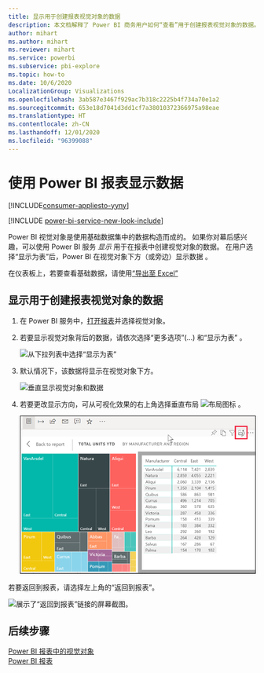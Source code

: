 ```yaml
---
title: 显示用于创建报表视觉对象的数据
description: 本文档解释了 Power BI 商务用户如何“查看”用于创建报表视觉对象的数据。
author: mihart
ms.author: mihart
ms.reviewer: mihart
ms.service: powerbi
ms.subservice: pbi-explore
ms.topic: how-to
ms.date: 10/6/2020
LocalizationGroup: Visualizations
ms.openlocfilehash: 3ab587e3467f929ac7b318c2225b4f734a70e1a2
ms.sourcegitcommit: 653e18d7041d3dd1cf7a38010372366975a98eae
ms.translationtype: HT
ms.contentlocale: zh-CN
ms.lasthandoff: 12/01/2020
ms.locfileid: "96399088"
---
```

# <a name="show-data-with-power-bi-reports"></a>使用 Power BI 报表显示数据

[!INCLUDE[consumer-appliesto-yyny](../includes/consumer-appliesto-yyny.md)]

[!INCLUDE [power-bi-service-new-look-include](../includes/power-bi-service-new-look-include.md)]

Power BI 视觉对象是使用基础数据集中的数据构造而成的。 如果你对幕后感兴趣，可以使用 Power BI 服务 *显示* 用于在报表中创建视觉对象的数据。 在用户选择“显示为表”后，Power BI 在视觉对象下方（或旁边）显示数据  。

在仪表板上，若要查看基础数据，请使用[“导出至 Excel”](end-user-export.md)

## <a name="show-the-data-being-used-to-create-a-report-visual"></a>显示用于创建报表视觉对象的数据
1. 在 Power BI 服务中，[打开报表](end-user-report-open.md)并选择视觉对象。  
2. 若要显示视觉对象背后的数据，请依次选择“更多选项”(…) 和“显示为表”   。
   
   ![从下拉列表中选择“显示为表”](./media/end-user-show-data/power-bi-show-data-vertical.png)
3. 默认情况下，该数据将显示在视觉对象下方。
   
   ![垂直显示视觉对象和数据](./media/end-user-show-data/power-bi-show-data-table.png)

4. 若要更改显示方向，可从可视化效果的右上角选择垂直布局 ![布局图标](media/end-user-show-data/power-bi-vertical-icon-new.png) 。
   
   ![水平显示视觉对象和数据](./media/end-user-show-data/power-bi-show-horizontal.png)

若要返回到报表，请选择左上角的“返回到报表”。 

   ![展示了“返回到报表”链接的屏幕截图。](./media/end-user-show-data/power-bi-back.png)

## <a name="next-steps"></a>后续步骤
[Power BI 报表中的视觉对象](../visuals/power-bi-report-visualizations.md)    
[Power BI 报表](end-user-reports.md)    
